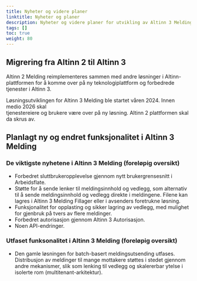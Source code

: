 ```yaml
---
title: Nyheter og videre planer
linktitle: Nyheter og planer
description: Nyheter og videre planer for utvikling av Altinn 3 Melding
tags: []
toc: true
weight: 80
---
```


## Migrering fra Altinn 2 til Altinn 3

Altinn 2 Melding reimplementeres sammen med andre løsninger i Altinn-plattformen 
for å komme over på ny teknologiplattform og forbedrede tjenester i Altinn 3.

Løsningsutviklingen for Altinn 3 Melding ble startet våren 2024. Innen medio 2026 skal  
tjenestereiere og brukere være over på ny løsning. Altinn 2 plattformen skal da skrus av.

## Planlagt ny og endret funksjonalitet i Altinn 3 Melding

### De viktigste nyhetene i Altinn 3 Melding (foreløpig oversikt)

- Forbedret sluttbrukeropplevelse gjennom nytt brukergrensesnitt i Arbeidsflate.
- Støtte for å sende lenker til meldingsinnhold og vedlegg,
  som alternativ til å sende meldingsinnhold og vedlegg direkte i meldingene.
  Filene kan lagres i Altinn 3 Melding Fillager eller i avsenders foretrukne løsning.  
- Funksjonalitet for opplasting og sikker lagring av vedlegg,
  med mulighet for gjenbruk på tvers av flere meldinger.
- Forbedret autorisasjon gjennom Altinn 3 Autorisasjon.
- Noen API-endringer. 
  
### Utfaset funksonalitet i Altinn 3 Melding (foreløpig oversikt)

- Den gamle løsningen for batch-basert meldingsutsending utfases.
  Distribusjon av meldinger til mange mottakere støttes i stedet gjennom andre mekanismer, 
  slik som lenking til vedlegg og skalererbar ytelse i isolerte rom (multitenant-arkitektur).
